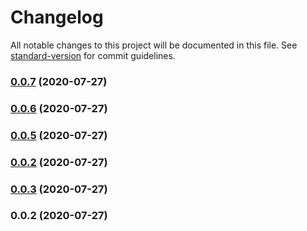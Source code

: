 # Changelog

All notable changes to this project will be documented in this file. See [standard-version](https://github.com/conventional-changelog/standard-version) for commit guidelines.

### [0.0.7](https://github.com/jefth/tinyapp-api/compare/v0.0.6...v0.0.7) (2020-07-27)

### [0.0.6](https://github.com/jefth/tinyapp-api/compare/v0.0.5...v0.0.6) (2020-07-27)

### [0.0.5](https://github.com/jefth/tinyapp-api/compare/v0.0.3...v0.0.5) (2020-07-27)

### [0.0.2](https://github.com/jefth/tinyapp-api/compare/v0.0.3...v0.0.2) (2020-07-27)

### [0.0.3](https://github.com/jefth/tinyapp-api/compare/v0.0.2...v0.0.3) (2020-07-27)

### 0.0.2 (2020-07-27)
